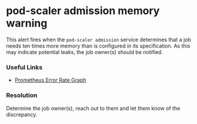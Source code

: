 # pod-scaler admission memory warning

This alert fires when the `pod-scaler admission` service determines 
that a job needs ten times more memory than is configured in its specification.
As this may indicate potential leaks, the job owner(s) should be notified.

### Useful Links
- [Prometheus Error Rate Graph](https://prometheus-prow-monitoring.apps.ci.l2s4.p1.openshiftapps.com/graph?g0.expr=sum%20by%20%28error%29%20%28increase%28pod_scaler_admission_error_rate%7B%7D%5B5m%5D%29%29%20%3E%200)

### Resolution
Determine the job owner(s), reach out to them and let them know of the discrepancy.